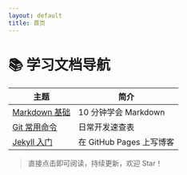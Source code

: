 ```yaml
---
layout: default
title: 首页
---
```


# 📚 学习文档导航

| 主题 | 简介 |
|---|---|
| [Markdown 基础](./markdown101) | 10 分钟学会 Markdown |
| [Git 常用命令](./git-cheatsheet) | 日常开发速查表 |
| [Jekyll 入门](./jekyll-intro) | 在 GitHub Pages 上写博客 |

> 直接点击即可阅读，持续更新，欢迎 Star！
